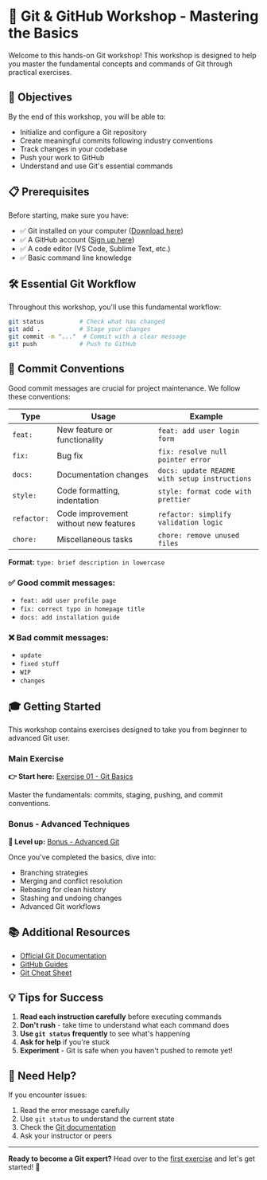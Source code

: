 # 🚀 Git & GitHub Workshop - Mastering the Basics

Welcome to this hands-on Git workshop! This workshop is designed to help you master the fundamental concepts and commands of Git through practical exercises.

## 🎯 Objectives

By the end of this workshop, you will be able to:

- Initialize and configure a Git repository
- Create meaningful commits following industry conventions
- Track changes in your codebase
- Push your work to GitHub
- Understand and use Git's essential commands

## 📋 Prerequisites

Before starting, make sure you have:

- ✅ Git installed on your computer ([Download here](https://git-scm.com/downloads))
- ✅ A GitHub account ([Sign up here](https://github.com/join))
- ✅ A code editor (VS Code, Sublime Text, etc.)
- ✅ Basic command line knowledge

## 🛠️ Essential Git Workflow

Throughout this workshop, you'll use this fundamental workflow:

```bash
git status          # Check what has changed
git add .           # Stage your changes
git commit -m "..."  # Commit with a clear message
git push            # Push to GitHub
```

## 📝 Commit Conventions

Good commit messages are crucial for project maintenance. We follow these conventions:

| Type | Usage | Example |
|------|-------|---------|
| `feat:` | New feature or functionality | `feat: add user login form` |
| `fix:` | Bug fix | `fix: resolve null pointer error` |
| `docs:` | Documentation changes | `docs: update README with setup instructions` |
| `style:` | Code formatting, indentation | `style: format code with prettier` |
| `refactor:` | Code improvement without new features | `refactor: simplify validation logic` |
| `chore:` | Miscellaneous tasks | `chore: remove unused files` |

**Format:** `type: brief description in lowercase`

### ✅ Good commit messages:
- `feat: add user profile page`
- `fix: correct typo in homepage title`
- `docs: add installation guide`

### ❌ Bad commit messages:
- `update`
- `fixed stuff`
- `WIP`
- `changes`

## 🎓 Getting Started

This workshop contains exercises designed to take you from beginner to advanced Git user.

### Main Exercise
**👉 Start here:** [Exercise 01 - Git Basics](/exercises/ex01_basics/instructions.md)

Master the fundamentals: commits, staging, pushing, and commit conventions.

### Bonus - Advanced Techniques
**🎁 Level up:** [Bonus - Advanced Git](/exercises/bonus/instructions.md)

Once you've completed the basics, dive into:
- Branching strategies
- Merging and conflict resolution
- Rebasing for clean history
- Stashing and undoing changes
- Advanced Git workflows

## 📚 Additional Resources

- [Official Git Documentation](https://git-scm.com/doc)
- [GitHub Guides](https://guides.github.com/)
- [Git Cheat Sheet](https://education.github.com/git-cheat-sheet-education.pdf)

## 💡 Tips for Success

1. **Read each instruction carefully** before executing commands
2. **Don't rush** - take time to understand what each command does
3. **Use `git status` frequently** to see what's happening
4. **Ask for help** if you're stuck
5. **Experiment** - Git is safe when you haven't pushed to remote yet!

## 🤝 Need Help?

If you encounter issues:
1. Read the error message carefully
2. Use `git status` to understand the current state
3. Check the [Git documentation](https://git-scm.com/doc)
4. Ask your instructor or peers

---

**Ready to become a Git expert?** Head over to the [first exercise](/exercises/ex01_basics/instructions.md) and let's get started! 🎉


